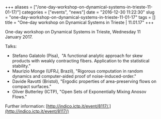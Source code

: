 +++
aliases = ["/one-day-workshop-on-dynamical-systems-in-trieste-11-01-17/"]
categories = ["events", "news"]
date = "2016-12-30 11:22:30"
slug = "one-day-workshop-on-dynamical-systems-in-trieste-11-01-17"
tags = []
title = "One-day workshop on Dynamical Systems in Trieste | 11.01.17"
+++

One-day workshop on Dynamical Systems in Trieste, Wednesday 11 January
2017.

Talks:

-   Stefano Galatolo (Pisa),  "A functional analytic approach for skew
    products with weakly contracting fibers. Application to the
    statistical stability."
-   Maurizio Monge (UFRJ, Brazil), "Rigorous computation in random
    dynamics and computer-aided proof of noise-induced-order."
-   Davide Ravotti (Bristol), "Ergodic properties of area-preserving
    flows on compact surfaces."
-   Oliver Butterley (ICTP), "Open Sets of Exponentially Mixing Anosov
    Flows."

Further information:
[http://indico.ictp.it/event/8117/.](http://indico.ictp.it/event/8117/)

 
